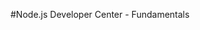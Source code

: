 <properties linkid="devnav-nodejs-fundamentals" urlDisplayName="Windows Azure Intro" pageTitle="Windows Azure Node.js fundamentals" Title="Windows Azure Node.js fundamentals" metaKeywords="Windows Azure Node.js, Azure Node.js, Node.js Azure, Azure Node.js basics" Description="Find introductory topics about using Node.js in Windows Azure." metaCanonical="" disqusComments="0" umbracoNaviHide="0" />



#Node.js Developer Center - Fundamentals

<div chunk="../../../Shared/Chunks/fundamentals-landing.md" />